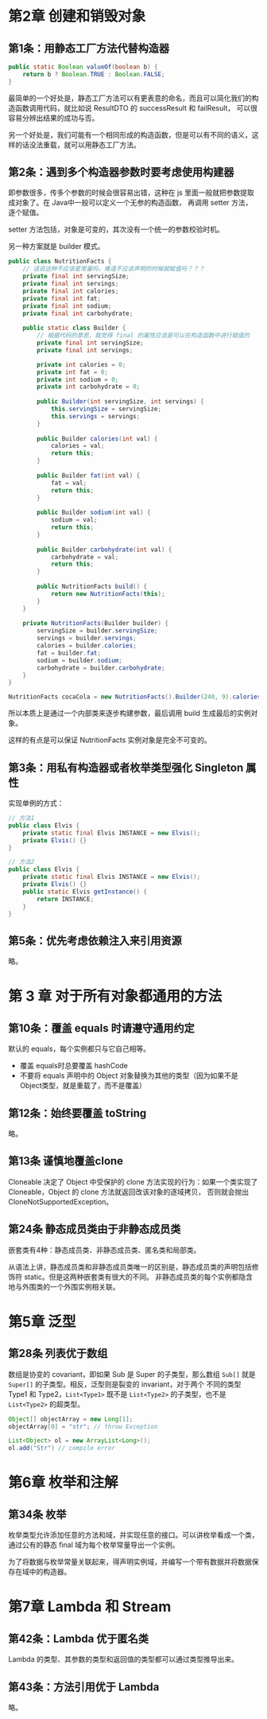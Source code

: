 # 第2章 创建和销毁对象

## 第1条：用静态工厂方法代替构造器

```java
public static Boolean valueOf(boolean b) {
    return b ? Boolean.TRUE : Boolean.FALSE;
}
```

最简单的一个好处是，静态工厂方法可以有更表意的命名，而且可以简化我们的构造函数调用代码，就比如说 ResultDTO 的 successResult 和 failResult，
可以很容易分辨出结果的成功与否。

另一个好处是，我们可能有一个相同形成的构造函数，但是可以有不同的语义，这样的话没法重载，就可以用静态工厂方法。

## 第2条：遇到多个构造器参数时要考虑使用构建器

即参数很多，传多个参数的时候会很容易出错，这种在 js 里面一般就把参数提取成对象了。在 Java中一般可以定义一个无参的构造函数， 再调用 setter 方法，逐个赋值。

setter 方法包括，对象是可变的，其次没有一个统一的参数校验时机。

另一种方案就是 builder 模式。

```java
public class NutritionFacts {
    // 话说这种不应该是常量吗，难道不应该声明的时候就赋值吗？？？
    private final int servingSize;
    private final int servings;
    private final int calories;
    private final int fat;
    private final int sodium;
    private final int carbohydrate;
    
    public static class Builder {
        // 根据代码的意思，我觉得 final 的属性应该是可以在构造函数中进行赋值的
        private final int servingSize;
        private final int servings;

        private int calories = 0;
        private int fat = 0;
        private int sodium = 0;
        private int carbohydrate = 0;
        
        public Builder(int servingSize, int servings) {
            this.servingSize = servingSize;
            this.servings = servings;
        }
        
        public Builder calories(int val) {
            calories = val;
            return this;
        }
        
        public Builder fat(int val) {
            fat = val;
            return this;
        }
        
        public Builder sodium(int val) {
            sodium = val;
            return this;
        }
        
        public Builder carbohydrate(int val) {
            carbohydrate = val;
            return this;
        }
        
        public NutritionFacts build() {
            return new NutritionFacts(this);
        }
    }
    
    private NutritionFacts(Builder builder) {
        servingSize = builder.servingSize;
        servings = builder.servings;
        calories = builder.calories;
        fat = builder.fat;
        sodium = builder.sodium;
        carbohydrate = builder.carbohydrate;
    }
}

NutritionFacts cocaCola = new NutritionFacts().Builder(240, 9).calories(100).sodium(35).carbohydrate(27).build();
```

所以本质上是通过一个内部类来逐步构建参数，最后调用 build 生成最后的实例对象。

这样的有点是可以保证 NutritionFacts 实例对象是完全不可变的。

## 第3条：用私有构造器或者枚举类型强化 Singleton 属性

实现单例的方式：   

```java
// 方法1
public class Elvis {
    private static final Elvis INSTANCE = new Elvis();
    private Elvis() {}
}

// 方法2
public class Elvis {
    private static final Elvis INSTANCE = new Elvis();
    private Elvis() {}
    public static Elvis getInstance() {
        return INSTANCE;
    }
}
```

## 第5条：优先考虑依赖注入来引用资源

略。

# 第 3 章 对于所有对象都通用的方法

## 第10条：覆盖 equals 时请遵守通用约定

默认的 equals，每个实例都只与它自己相等。

- 覆盖 equals时总要覆盖 hashCode
- 不要将 equals 声明中的 Object 对象替换为其他的类型（因为如果不是 Object类型，就是重载了，而不是覆盖）

## 第12条：始终要覆盖 toString

略。

## 第13条 谨慎地覆盖clone

Cloneable 决定了 Object 中受保护的 clone 方法实现的行为：如果一个类实现了 Cloneable，Object 的 clone 方法就返回改该对象的逐域拷贝，
否则就会抛出 CloneNotSupportedException。

## 第24条 静态成员类由于非静态成员类

嵌套类有4种：静态成员类、非静态成员类、匿名类和局部类。

从语法上讲，静态成员类和非静态成员类唯一的区别是，静态成员类的声明包括修饰符 static。但是这两种嵌套类有很大的不同。
非静态成员类的每个实例都隐含地与外围类的一个外围实例相关联。

# 第5章 泛型

## 第28条 列表优于数组

数组是协变的 covariant，即如果 Sub 是 Super 的子类型，那么数组 `Sub[]` 就是 `Super[]` 的子类型。相反，泛型则是裂变的 invariant，对于两个
不同的类型 Type1 和 Type2，`List<Type1>` 既不是 `List<Type2>` 的子类型，也不是 `List<Type2>` 的超类型。

```java
Object[] objectArray = new Long[1];
objectArray[0] = "str"; // throw Exception

List<Object> ol = new ArrayList<Long>();
ol.add("Str") // compile error
```

# 第6章 枚举和注解

## 第34条 枚举

枚举类型允许添加任意的方法和域，并实现任意的接口。可以讲枚举看成一个类，通过公有的静态 final 域为每个枚举常量导出一个实例。

为了将数据与枚举常量关联起来，得声明实例域，并编写一个带有数据并将数据保存在域中的构造器。


# 第7章 Lambda 和 Stream

## 第42条：Lambda 优于匿名类

Lambda 的类型、其参数的类型和返回值的类型都可以通过类型推导出来。

## 第43条：方法引用优于 Lambda

略。